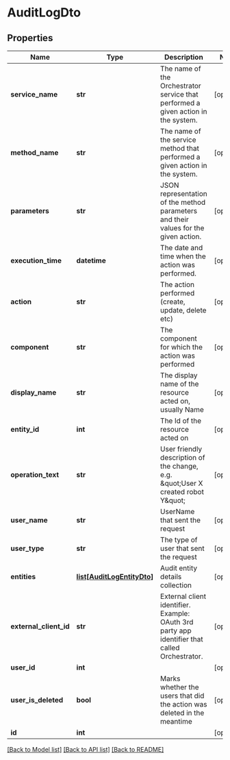 # AuditLogDto

## Properties
Name | Type | Description | Notes
------------ | ------------- | ------------- | -------------
**service_name** | **str** | The name of the Orchestrator service that performed a given action in the system. | [optional] 
**method_name** | **str** | The name of the service method that performed a given action in the system. | [optional] 
**parameters** | **str** | JSON representation of the method parameters and their values for the given action. | [optional] 
**execution_time** | **datetime** | The date and time when the action was performed. | [optional] 
**action** | **str** | The action performed (create, update, delete etc) | [optional] 
**component** | **str** | The component for which the action was performed | [optional] 
**display_name** | **str** | The display name of the resource acted on, usually Name | [optional] 
**entity_id** | **int** | The Id of the resource acted on | [optional] 
**operation_text** | **str** | User friendly description of the change, e.g. \&quot;User X created robot Y\&quot; | [optional] 
**user_name** | **str** | UserName that sent the request | [optional] 
**user_type** | **str** | The type of user that sent the request | [optional] 
**entities** | [**list[AuditLogEntityDto]**](AuditLogEntityDto.md) | Audit entity details collection | [optional] 
**external_client_id** | **str** | External client identifier. Example: OAuth 3rd party app identifier that called Orchestrator. | [optional] 
**user_id** | **int** |  | [optional] 
**user_is_deleted** | **bool** | Marks whether the users that did the action was deleted in the meantime | [optional] 
**id** | **int** |  | [optional] 

[[Back to Model list]](../README.md#documentation-for-models) [[Back to API list]](../README.md#documentation-for-api-endpoints) [[Back to README]](../README.md)


